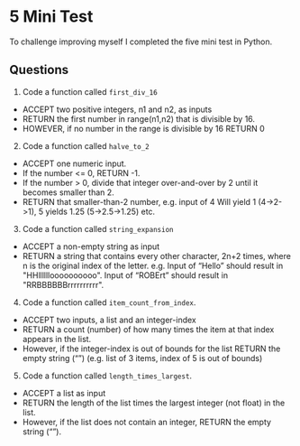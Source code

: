 # 5 Mini Test

To challenge improving myself I completed the five mini test in Python. 

## Questions

1. Code a function called `first_div_16` 
  - ACCEPT two positive integers, n1 and n2, as inputs 
  - RETURN the first number in range(n1,n2) that is divisible by 16. 
  - HOWEVER, if no number in the range is divisible by 16 RETURN 0

2. Code a function called `halve_to_2` 
  - ACCEPT one numeric input. 
  - If the number <= 0, RETURN -1. 
  - If the number > 0, divide that integer over-and-over by 2 until it becomes smaller than 2. 
  - RETURN that smaller-than-2 number, e.g. input of 4 Will yield 1 (4->2->1), 5 yields 1.25 (5->2.5->1.25) etc.
 
3. Code a function called `string_expansion`
  - ACCEPT a non-empty string as input
  - RETURN a string that contains every other character, 2n+2 times, where n is the original index of the letter. e.g. Input of “Hello” should result in "HHlllllloooooooooo". Input of “ROBErt” should result in "RRBBBBBBrrrrrrrrrr".

4. Code a function called `item_count_from_index`.
  - ACCEPT two inputs, a list and an integer-index
  - RETURN a count (number) of how many times the item at that index appears in the list.
  - However, if the integer-index is out of bounds for the list RETURN the empty string (“”) (e.g. list of 3 items, index of 5 is out of bounds)

5. Code a function called `length_times_largest`.
  - ACCEPT a list as input
  - RETURN the length of the list times the largest integer (not float) in the list.
  - However, if the list does not contain an integer, RETURN the empty string (“”).


